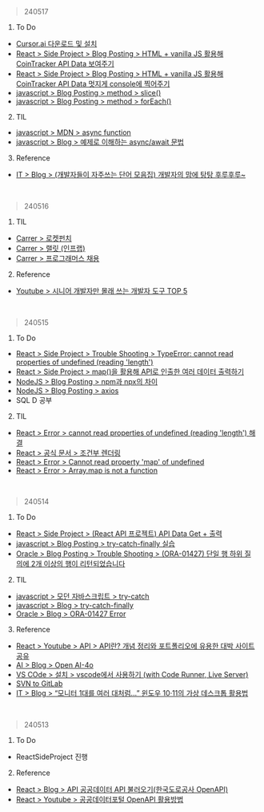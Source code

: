 > 240517
1. To Do
- [Cursor.ai 다운로드 및 설치](https://cursor.sh/)
- [React > Side Project > Blog Posting > HTML + vanilla JS 활용해 CoinTracker API Data 보여주기](https://velog.io/@irish/ReactJS-API-Project-HTML-vanilla-JS-CoinTracker-API-Data)
- [React > Side Project > Blog Posting > HTML + vanilla JS 활용해 CoinTracker API Data 멋지게 console에 찍어주기](https://velog.io/@irish/ReactJS-API-Project-HTML-vanilla-JS-CoinTracker-API-Data-console)
- [javascript > Blog Posting > method > slice()]()
- [javascript > Blog Posting > method > forEach()]()
2. TIL
- [javascript > MDN > async function](https://developer.mozilla.org/ko/docs/Web/JavaScript/Reference/Statements/async_function)
- [javascript > Blog > 예제로 이해하는 async/await 문법](https://velog.io/@tosspayments/%EC%98%88%EC%A0%9C%EB%A1%9C-%EC%9D%B4%ED%95%B4%ED%95%98%EB%8A%94-awaitasync-%EB%AC%B8%EB%B2%95)
3. Reference
- [IT > Blog > (개발자들이 자주쓰는 단어 모음집) 개발자의 맘에 탕탕 후루후루~](https://velog.io/@daelongdaelong/%EA%B0%9C%EB%B0%9C%EC%9E%90%EB%93%A4%EC%9D%B4-%EC%9E%90%EC%A3%BC%EC%93%B0%EB%8A%94-%EB%8B%A8%EC%96%B4-%EB%AA%A8%EC%9D%8C%EC%A7%91-%EA%B0%9C%EB%B0%9C%EC%9E%90%EC%9D%98-%EB%A7%98%EC%97%90-%ED%83%95%ED%83%95-%ED%9B%84%EB%A3%A8%ED%9B%84%EB%A3%A8)
<br>

> 240516
1. TIL
- [Carrer > 로켓펀치](https://www.rocketpunch.com/)
- [Carrer > 랠릿 (인프랩)](https://www.rallit.com/)
- [Carrer > 프로그래머스 채용](https://career.programmers.co.kr/)
2. Reference
- [Youtube > 시니어 개발자만 몰래 쓰는 개발자 도구 TOP 5](https://www.youtube.com/watch?v=XvgoAPvFWig)
<br>

> 240515
1. To Do
- [React > Side Project > Trouble Shooting > TypeError: cannot read properties of undefined (reading 'length')](https://velog.io/@irish/ReactJS-API-Project-Trouble-Shooting-TypeError-cannot-read-properties-of-undefined-reading-length)
- [React > Side Project > map()을 활용해 API로 인출한 여러 데이터 출력하기](https://velog.io/@irish/ReactJS-API-Project-map-fetchData-and-ShowWeb)
- [NodeJS > Blog Posting > npm과 npx의 차이](https://velog.io/@irish/NodeJS-npm-npx)
- [NodeJS > Blog Posting > axios](https://velog.io/@irish/NodeJS-axios)
- SQL D 공부
2. TIL
- [React > Error > cannot read properties of undefined (reading 'length') 해결](https://jellajellaangela.tistory.com/44)
- [React > 공식 문서 > 조건부 렌더링](https://ko.legacy.reactjs.org/docs/conditional-rendering.html)
- [React > Error > Cannot read property 'map' of undefined](https://devbirdfeet.tistory.com/47)
- [React > Error > Array.map is not a function](https://devbirdfeet.tistory.com/48?category=828965)
<br>

> 240514
1. To Do
- [React > Side Project > (React API 프로젝트) API Data Get + 출력](https://velog.io/@irish/ReactJS-API-Project-Fetch-API-Data)
- [javascript > Blog Posting > try-catch-finally 실습](https://velog.io/@irish/JS-try-catch-finally)
- [Oracle > Blog Posting > Trouble Shooting > (ORA-01427) 단일 행 하위 질의에 2개 이상의 행이 리턴되었습니다](https://velog.io/@irish/Oracle-Trouble-Shooting-ORA-01427)
2. TIL
- [javascript > 모던 자바스크립트 > try-catch](https://ko.javascript.info/try-catch)
- [javascript > Blog > try-catch-finally](https://lucymarmitchell.medium.com/using-then-catch-finally-to-handle-errors-in-javascript-promises-6de92bce3afc)
- [Oracle > Blog > ORA-01427 Error](https://wakestand.tistory.com/231)
3. Reference
- [React > Youtube > API > API란? 개념 정리와 포트폴리오에 유용한 대박 사이트 공유](https://www.youtube.com/watch?v=ogT267HvNuQ)
- [AI > Blog > Open AI-4o](https://m.clien.net/service/board/park/18724512)
- [VS COde > 설치 > vscode에서 사용하기 (with Code Runner, Live Server)](https://velog.io/@realzu/JavaScript-vscode%EC%97%90%EC%84%9C-%EC%82%AC%EC%9A%A9%ED%95%98%EA%B8%B0-with-Code-Runner-Live-Server)
- [SVN to GitLab](https://velog.io/@realzu/JavaScript-vscode%EC%97%90%EC%84%9C-%EC%82%AC%EC%9A%A9%ED%95%98%EA%B8%B0-with-Code-Runner-Live-Server)
- [IT > Blog > “모니터 1대를 여러 대처럼…” 윈도우 10·11의 가상 데스크톱 활용법](https://www.itworld.co.kr/news/297253)
<br>

> 240513
1. To Do
- ReactSideProject 진행
2. Reference
- [React > Blog > API 공공데이터 API 불러오기(한국도로공사 OpenAPI)](https://operstu1.tistory.com/140)
- [React > Youtube > 공공데이터포털 OpenAPI 활용방법](https://www.youtube.com/watch?v=pe5-RQb-OPI)
